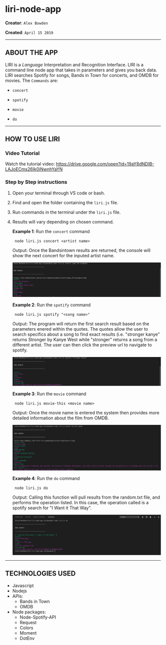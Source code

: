 # liri-node-app

**Creator**: `Alex Bowden`

**Created**: `April 15 2019`

- - -

## ABOUT THE APP
LIRI is a _Language_ Interpretation and Recognition Interface. LIRI is a command line node app that takes in parameters and gives you back data. LIRI searches Spotify for songs, Bands in Town for concerts, and OMDB for movies. The `Commands` are:

   * `concert`

   * `spotify`

   * `movie`

   * `do`

- - -
## HOW TO USE LIRI
### **Video Tutorial**

Watch the tutorial video: https://drive.google.com/open?id=19aY8dNDIB-LAJoECms26Ik0iNwnhYaYN

### **Step by Step instructions**

1. Open your terminal through VS code or bash.
2. Find and open the folder containing the `liri.js` file. 
3. Run commands in the terminal under the `liri.js` file. 
3. Results will vary depending on chosen command. 


    **Example 1**: Run the `concert` command
    
        node liri.js concert <artist name>
    
    Output: Once the Bandsintown results are returned, the console will show the next concert for the inputed artist name.

    ![Results](screenshots/concert.png)

    **Example 2**: Run the `spotify` command
    
        node liri.js spotify "<song name>"
    
    Output: The program will return the first search result based on the parameters enered within the quotes. The quotes allow the user to search specifics about a song to find exact results (i.e. "stronger kanye" returns Stronger by Kanye West while "stronger" returns a song from a different artist. The user can then click the preview url to navigate to spotify.

    ![Results](screenshots/spotify.png)

    **Example 3**: Run the `movie` command
    
        node liri.js movie-this <movie name>
    
    Output: Once the movie name is entered the system then provides more detailed information about the film from OMDB.

    ![Results](screenshots/omdb.png)


    **Example 4**: Run the `do` command
        
        node liri.js do
        
    Output: Calling this function will pull results from the random.txt file, and performs the operation listed. In this case, the operation called is a spotify search for "I Want it That Way".
    
    ![Results](screenshots/do.png)

- - -

## TECHNOLOGIES USED
* Javascript
* Nodejs
* APIs:
    * Bands in Town
    * OMDB
* Node packages:
    * Node-Spotify-API
    * Request
    * Colors
    * Moment
    * DotEnv
